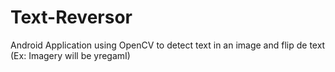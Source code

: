 # Text-Reversor
Android Application using OpenCV to detect text in an image and flip de text (Ex: Imagery will be yregamI)
